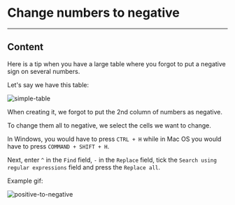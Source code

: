 ﻿---
author: Stefan-Stojanovic

aspects:
  - introduction
  - workout

type: normal

category: how to

---

# Change numbers to negative

---
## Content

Here is a tip when you have a large table where you forgot to put a negative sign on several numbers.

Let's say we have this table:

![simple-table](https://img.enkipro.com/c9510da2fb937ddd1256fedc0107cbea.png)

When creating it, we forgot to put the 2nd column of numbers as negative.

To change them all to negative, we select the cells we want to change.

In Windows, you would have to press `CTRL + H` while in Mac OS you would have to press `COMMAND + SHIFT + H`.

Next, enter `^` in the `Find` field, `-` in the `Replace` field, tick the `Search using regular expressions` field and press the `Replace all`.

Example gif:

![positive-to-negative](https://img.enkipro.com/1ceb17023d06850b1e71cf34abe3fac7.gif)